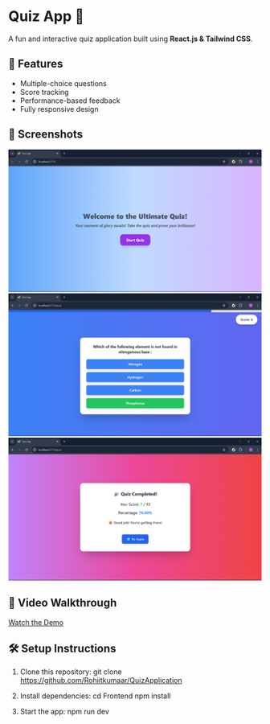 # Quiz App 🎯

A fun and interactive quiz application built using **React.js & Tailwind CSS**.

## 🚀 Features
- Multiple-choice questions
- Score tracking
- Performance-based feedback
- Fully responsive design

## 📸 Screenshots
![Quiz Start](screenshots/start.png)
![Quiz Question](screenshots/quiz.png)
![Quiz Result](screenshots/result.png)

## 🎥 Video Walkthrough
[Watch the Demo](https://drive.google.com/file/d/19WRfY30XhzyTinxZDA5ZWyeMYGahl_Ce/view?usp=drive_link)

## 🛠️ Setup Instructions
1. Clone this repository: 
git clone https://github.com/Rohiitkumaar/QuizApplication

2. Install dependencies:
cd Frontend 
npm install

3. Start the app:
npm run dev
